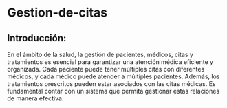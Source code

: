 # Gestion-de-citas
## Introducción:
En el ámbito de la salud, la gestión de pacientes, médicos, citas y tratamientos es esencial para
garantizar una atención médica eficiente y organizada. Cada paciente puede tener múltiples citas
con diferentes médicos, y cada médico puede atender a múltiples pacientes. Además, los
tratamientos prescritos pueden estar asociados con las citas médicas. Es fundamental contar con
un sistema que permita gestionar estas relaciones de manera efectiva.
